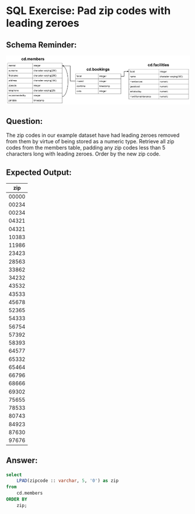 # SQL Exercise: Pad zip codes with leading zeroes

## Schema Reminder:

![Schema Diagram](../__resources/image.png)

## Question:

The zip codes in our example dataset have had leading zeroes removed from them by virtue of being stored as a numeric type. Retrieve all zip codes from the members table, padding any zip codes less than 5 characters long with leading zeroes. Order by the new zip code.

## Expected Output:

| zip   |
| ----- |
| 00000 |
| 00234 |
| 00234 |
| 04321 |
| 04321 |
| 10383 |
| 11986 |
| 23423 |
| 28563 |
| 33862 |
| 34232 |
| 43532 |
| 43533 |
| 45678 |
| 52365 |
| 54333 |
| 56754 |
| 57392 |
| 58393 |
| 64577 |
| 65332 |
| 65464 |
| 66796 |
| 68666 |
| 69302 |
| 75655 |
| 78533 |
| 80743 |
| 84923 |
| 87630 |
| 97676 |

## Answer:

```sql
select
    LPAD(zipcode :: varchar, 5, '0') as zip
from
    cd.members
ORDER BY
    zip;
```